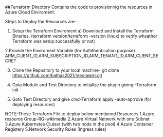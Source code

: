 ##Terraform Directory Contains the code to provisioning the resources in Azure Cloud Enviroment.

Steps to Deploy the Resources are-

1. Setup the Terraform Enviroment
  a) Download and Install the Terraform Bineries.
  (terraform version/terraform -version (linux) to verify wheather Terraform was setup successfully or not)

2.Provide the Enviroment Variable (for Auththentication purpose) 
  ARM_CLIENT_ID,ARM_SUBSCRIPTION_ID,ARM_TENANT_ID,ARM_CLIENT_SECRET
  
3. Clone the Repository to your local machine-
  git clone https://github.com/bathas2021/mediawiki.git
  
5. Goto Module and Test Directory to initialize the plugin  giving -Terraform init
6. Goto Test Directory and give cmd-Terraform apply -auto-aprrove (for deploying resources)



NOTE-These Terraform File to deploy below mentioned Resources
1.Azure resource Group-RG-wikimedia
2.Azure Virtual Network with one Subnet
3.Azure Kubernetes Clutser (with two node in the pool)
4.Azure Container Registery
5.Network Security Rules (Ingress rules)

